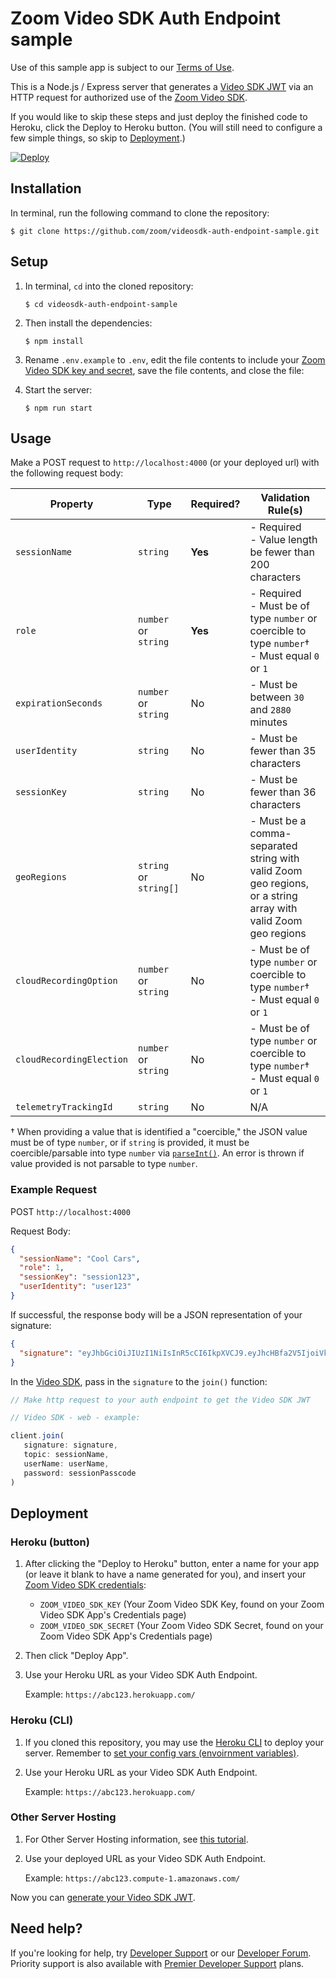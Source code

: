 # Zoom Video SDK Auth Endpoint sample

Use of this sample app is subject to our [Terms of Use](https://explore.zoom.us/en/video-sdk-terms/).

This is a Node.js / Express server that generates a [Video SDK JWT](https://developers.zoom.us/docs/video-sdk/auth/#generate-a-video-sdk-jwt) via an HTTP request for authorized use of the [Zoom Video SDK](https://developers.zoom.us/docs/video-sdk/).

If you would like to skip these steps and just deploy the finished code to Heroku, click the Deploy to Heroku button. (You will still need to configure a few simple things, so skip to [Deployment](#deployment).)

[![Deploy](https://www.herokucdn.com/deploy/button.svg)](https://heroku.com/deploy?template=https://github.com/zoom/videosdk-auth-endpoint-sample)

## Installation

In terminal, run the following command to clone the repository:

`$ git clone https://github.com/zoom/videosdk-auth-endpoint-sample.git`

## Setup

1. In terminal, `cd` into the cloned repository:

   `$ cd videosdk-auth-endpoint-sample`

2. Then install the dependencies:

   `$ npm install`

3. Rename `.env.example` to `.env`, edit the file contents to include your [Zoom Video SDK key and secret](https://developers.zoom.us/docs/video-sdk/get-credentials/), save the file contents, and close the file:

4. Start the server:

   `$ npm run start`

## Usage

Make a POST request to `http://localhost:4000` (or your deployed url) with the following request body:

| Property                 | Type                   | Required? | Validation Rule(s)                                                                                            |
| ------------------------ | ---------------------- | --------- | ------------------------------------------------------------------------------------------------------------- |
| `sessionName`            | `string`               | **Yes**   | - Required <br> - Value length be fewer than 200 characters                                                   |
| `role`                   | `number` or `string`   | **Yes**   | - Required <br> - Must be of type `number` or coercible to type `number`† <br> - Must equal `0` or `1`        |
| `expirationSeconds`      | `number` or `string`   | No        | - Must be between `30` and `2880` minutes                                                                     |
| `userIdentity`           | `string`               | No        | - Must be fewer than 35 characters                                                                            |
| `sessionKey`             | `string`               | No        | - Must be fewer than 36 characters                                                                            |
| `geoRegions`             | `string` or `string[]` | No        | - Must be a comma-separated string with valid Zoom geo regions, or a string array with valid Zoom geo regions |
| `cloudRecordingOption`   | `number` or `string`   | No        | - Must be of type `number` or coercible to type `number`† <br> - Must equal `0` or `1`                        |
| `cloudRecordingElection` | `number` or `string`   | No        | - Must be of type `number` or coercible to type `number`† <br> - Must equal `0` or `1`                        |
| `telemetryTrackingId`    | `string`               | No        | N/A                                                                                                           |

† When providing a value that is identified a "coercible," the JSON value must be of type `number`, or if `string` is provided, it must be coercible/parsable into type `number` via [`parseInt()`](https://developer.mozilla.org/en-US/docs/Web/JavaScript/Reference/Global_Objects/parseInt). An error is thrown if value provided is not parsable to type `number`.

### Example Request

POST `http://localhost:4000`

Request Body:

```json
{
  "sessionName": "Cool Cars",
  "role": 1,
  "sessionKey": "session123",
  "userIdentity": "user123"
}
```

If successful, the response body will be a JSON representation of your signature:

```json
{
  "signature": "eyJhbGciOiJIUzI1NiIsInR5cCI6IkpXVCJ9.eyJhcHBfa2V5IjoiVklERU9fU0RLX0tFWSIsImlhdCI6MTY0NjI0ODc5NiwiZXhwIjoxNjQ2MjU1OTk2LCJ0cGMiOiJDb29sIENhcnMiLCJ1c2VyX2lkZW50aXR5IjoidXNlcjEyMyIsInNlc3Npb25fa2V5Ijoic2Vzc2lvbjEyMyIsInJvbGVfdHlwZSI6MH0.Y6C65mZUxTZFeGiOI6oW5q2UkIXe3nLTK0MVNkfiJ9c"
}
```

In the [Video SDK](https://developers.zoom.us/docs/video-sdk/auth/#start-and-join-sessions-with-the-video-sdk-jwt), pass in the `signature` to the `join()` function:

```js
// Make http request to your auth endpoint to get the Video SDK JWT

// Video SDK - web - example:

client.join(
   signature: signature,
   topic: sessionName,
   userName: userName,
   password: sessionPasscode
)
```

## Deployment

### Heroku (button)

1. After clicking the "Deploy to Heroku" button, enter a name for your app (or leave it blank to have a name generated for you), and insert your [Zoom Video SDK credentials](https://developers.zoom.us/docs/video-sdk/get-credentials/):

   - `ZOOM_VIDEO_SDK_KEY` (Your Zoom Video SDK Key, found on your Zoom Video SDK App's Credentials page)
   - `ZOOM_VIDEO_SDK_SECRET` (Your Zoom Video SDK Secret, found on your Zoom Video SDK App's Credentials page)

1. Then click "Deploy App".

1. Use your Heroku URL as your Video SDK Auth Endpoint.

   Example: `https://abc123.herokuapp.com/`

### Heroku (CLI)

1. If you cloned this repository, you may use the [Heroku CLI](https://devcenter.heroku.com/articles/heroku-cli) to deploy your server. Remember to [set your config vars (envoirnment variables)](https://devcenter.heroku.com/articles/config-vars).

1. Use your Heroku URL as your Video SDK Auth Endpoint.

   Example: `https://abc123.herokuapp.com/`
   
### Other Server Hosting

1. For Other Server Hosting information, see [this tutorial](https://developer.mozilla.org/en-US/docs/Learn/Server-side/Express_Nodejs/deployment#choosing_a_hosting_provider).

1. Use your deployed URL as your Video SDK Auth Endpoint.

   Example: `https://abc123.compute-1.amazonaws.com/`

Now you can [generate your Video SDK JWT](#usage).

## Need help?

If you're looking for help, try [Developer Support](https://devsupport.zoom.us)   or our [Developer Forum](https://devforum.zoom.us). Priority support is also available with [Premier Developer Support](https://explore.zoom.us/docs/en-us/developer-support-plans.html) plans.
